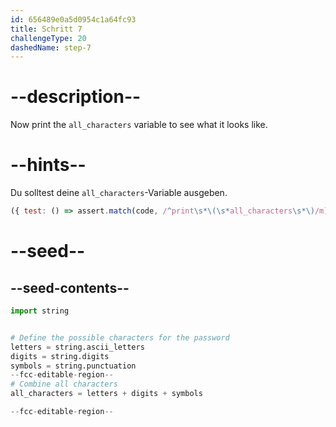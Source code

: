 ```yaml
---
id: 656489e0a5d0954c1a64fc93
title: Schritt 7
challengeType: 20
dashedName: step-7
---
```


# --description--

Now print the `all_characters` variable to see what it looks like.

# --hints--

Du solltest deine `all_characters`-Variable ausgeben.

```js
({ test: () => assert.match(code, /^print\s*\(\s*all_characters\s*\)/m) })
```

# --seed--

## --seed-contents--

```py
import string


# Define the possible characters for the password
letters = string.ascii_letters
digits = string.digits
symbols = string.punctuation
--fcc-editable-region--
# Combine all characters
all_characters = letters + digits + symbols

--fcc-editable-region--
```
